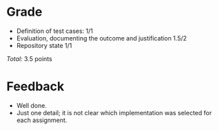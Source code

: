 Grade
=====

* Definition of test cases: 1/1
* Evaluation, documenting the outcome and justification 1.5/2
* Repository state 1/1

_Total:_ 3.5 points

Feedback
========

- Well done. 
- Just one detail; it is not clear which implementation was selected for each assignment.